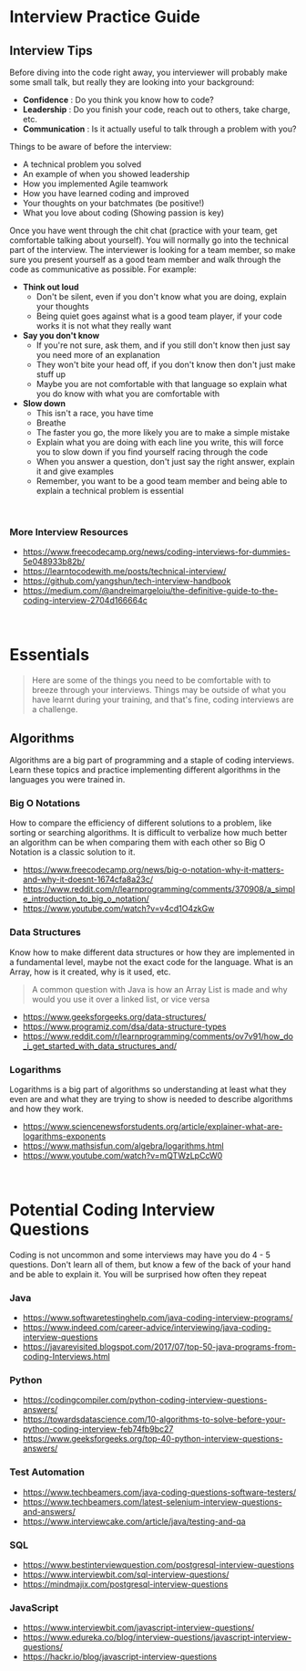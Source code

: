 # Interview Practice Guide

## Interview Tips

Before diving into the code right away, you interviewer will probably make some small talk, but really they are looking into your background:

- **Confidence** : Do you think you know how to code?
- **Leadership** : Do you finish your code, reach out to others, take charge, etc.
- **Communication** : Is it actually useful to talk through a problem with you?

Things to be aware of before the interview:

- A technical problem you solved
- An example of when you showed leadership
- How you implemented Agile teamwork
- How you have learned coding and improved
- Your thoughts on your batchmates (be positive!)
- What you love about coding (Showing passion is key)

Once you have went through the chit chat (practice with your team, get comfortable talking about yourself). You will normally go into the technical part of the interview. The interviewer is looking for a team member, so make sure you present yourself as a good team member and walk through the code as communicative as possible. For example:

- **Think out loud**
  - Don't be silent, even if you don't know what you are doing, explain your thoughts
  - Being quiet goes against what is a good team player, if your code works it is not what they really want
- **Say you don't know**
  - If you're not sure, ask them, and if you still don't know then just say you need more of an explanation
  - They won't bite your head off, if you don't know then don't just make stuff up
  - Maybe you are not comfortable with that language so explain what you do know with what you are comfortable with
- **Slow down**
  - This isn't a race, you have time
  - Breathe
  - The faster you go, the more likely you are to make a simple mistake
  - Explain what you are doing with each line you write, this will force you to slow down if you find yourself racing through the code
  - When you answer a question, don't just say the right answer, explain it and give examples
  - Remember, you want to be a good team member and being able to explain a technical problem is essential

<br>

### More Interview Resources
- https://www.freecodecamp.org/news/coding-interviews-for-dummies-5e048933b82b/
- https://learntocodewith.me/posts/technical-interview/
- https://github.com/yangshun/tech-interview-handbook
- https://medium.com/@andreimargeloiu/the-definitive-guide-to-the-coding-interview-2704d166664c

<br>

# Essentials

> Here are some of the things you need to be comfortable with to breeze through your interviews. Things may be outside of what you have learnt during your training, and that's fine, coding interviews are a challenge.

## Algorithms

Algorithms are a big part of programming and a staple of coding interviews. Learn these topics and practice implementing different algorithms in the languages you were trained in.

### Big O Notations
How to compare the efficiency of different solutions to a problem, like sorting or searching algorithms. It is difficult to verbalize how much better an algorithm can be when comparing them with each other so Big O Notation is a classic solution to it.

- https://www.freecodecamp.org/news/big-o-notation-why-it-matters-and-why-it-doesnt-1674cfa8a23c/
- https://www.reddit.com/r/learnprogramming/comments/370908/a_simple_introduction_to_big_o_notation/
- https://www.youtube.com/watch?v=v4cd1O4zkGw


### Data Structures
Know how to make different data structures or how they are implemented in a fundamental level, maybe not the exact code for the language. What is an Array, how is it created, why is it used, etc. 
> A common question with Java is how an Array List is made and why would you use it over a linked list, or vice versa

- https://www.geeksforgeeks.org/data-structures/
- https://www.programiz.com/dsa/data-structure-types
- https://www.reddit.com/r/learnprogramming/comments/ov7v91/how_do_i_get_started_with_data_structures_and/


### Logarithms

Logarithms is a big part of algorithms so understanding at least what they even are and what they are trying to show is needed to describe algorithms and how they work.

- https://www.sciencenewsforstudents.org/article/explainer-what-are-logarithms-exponents
- https://www.mathsisfun.com/algebra/logarithms.html
- https://www.youtube.com/watch?v=mQTWzLpCcW0

<br>

# Potential Coding Interview Questions

Coding is not uncommon and some interviews may have you do 4 - 5 questions. Don't learn all of them, but know a few of the back of your hand and be able to explain it. You will be surprised how often they repeat

### Java
- https://www.softwaretestinghelp.com/java-coding-interview-programs/
- https://www.indeed.com/career-advice/interviewing/java-coding-interview-questions
- https://javarevisited.blogspot.com/2017/07/top-50-java-programs-from-coding-Interviews.html


### Python
- https://codingcompiler.com/python-coding-interview-questions-answers/
- https://towardsdatascience.com/10-algorithms-to-solve-before-your-python-coding-interview-feb74fb9bc27
- https://www.geeksforgeeks.org/top-40-python-interview-questions-answers/


### Test Automation
- https://www.techbeamers.com/java-coding-questions-software-testers/
- https://www.techbeamers.com/latest-selenium-interview-questions-and-answers/
- https://www.interviewcake.com/article/java/testing-and-qa


### SQL
- https://www.bestinterviewquestion.com/postgresql-interview-questions
- https://www.interviewbit.com/sql-interview-questions/
- https://mindmajix.com/postgresql-interview-questions


### JavaScript
- https://www.interviewbit.com/javascript-interview-questions/
- https://www.edureka.co/blog/interview-questions/javascript-interview-questions/
- https://hackr.io/blog/javascript-interview-questions
